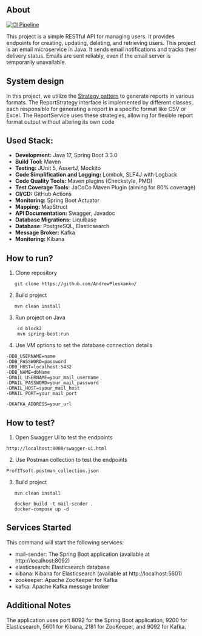 ## About

[![CI Pipeline](https://github.com/AndrewPleskanko/jira-progect/actions/workflows/maven.yml/badge.svg)](https://github.com/AndrewPleskanko/jira-progect/actions)

This project is a simple RESTful API for managing users. It provides endpoints for creating, updating, deleting, and
retrieving users. This project is an email microservice in Java. It sends email notifications and tracks their delivery status.
Emails are sent reliably, even if the email server is temporarily unavailable.

## System design

In this project, we utilize the [Strategy pattern](https://refactoring.guru/design-patterns/strategy) to generate
reports in various formats. The ReportStrategy interface is
implemented by different classes, each responsible for generating a report in a specific format like CSV or Excel. The
ReportService uses these strategies, allowing for flexible report format output without altering its own code

## Used Stack:

- **Development:** Java 17, Spring Boot 3.3.0
- **Build Tool:** Maven
- **Testing:** JUnit 5, AssertJ, Mockito
- **Code Simplification and Logging:** Lombok, SLF4J with Logback
- **Code Quality Tools:** Maven plugins (Checkstyle, PMD)
- **Test Coverage Tools:** JaCoCo Maven Plugin (aiming for 80% coverage)
- **CI/CD:** GitHub Actions
- **Monitoring:** Spring Boot Actuator
- **Mapping:** MapStruct
- **API Documentation:** Swagger, Javadoc
- **Database Migrations:** Liquibase
- **Database:** PostgreSQL, Elasticsearch
- **Message Broker:** Kafka
- **Monitoring:** Kibana

## How to run?

1) Clone repository

```shell
   git clone https://github.com/AndrewPleskanko/
```

2) Build project

```shell
   mvn clean install
```

3) Run project on Java

```shell
    cd block2
    mvn spring-boot:run
```

4) Use VM options to set the database connection details

 ```copy
-DDB_USERNAME=name
-DDB_PASSWORD=password
-DDB_HOST=localhost:5432
-DDB_NAME=dbName
-DMAIL_USERNAME=your_mail_username
-DMAIL_PASSWORD=your_mail_password
-DMAIL_HOST=syour_mail_host
-DMAIL_PORT=your_mail_port

-DKAFKA_ADDRESS=your_url
```

## How to test?

1) Open Swagger UI to test the endpoints

```copy
http://localhost:8080/swagger-ui.html
```

2) Use Postman collection to test the endpoints

```copy
ProfITsoft.postman_collection.json
```

3) Build project

```shell
   mvn clean install
   
   docker build -t mail-sender .
   docker-compose up -d
```

## Services Started

This command will start the following services:

- mail-sender: The Spring Boot application (available at http://localhost:8092)
- elasticsearch: Elasticsearch database
- kibana: Kibana for Elasticsearch (available at http://localhost:5601)
- zookeeper: Apache ZooKeeper for Kafka
- kafka: Apache Kafka message broker

## Additional Notes

The application uses port 8092 for the Spring Boot application, 9200 for Elasticsearch,
5601 for Kibana, 2181 for ZooKeeper, and 9092 for Kafka.



